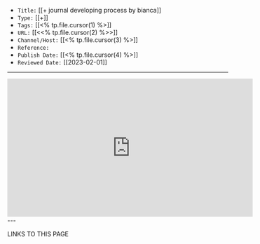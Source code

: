 
-   `Title:` [[+ journal developing process by bianca]]
-   `Type:` [[+]]
-   `Tags:` [[<% tp.file.cursor(1) %>]]
-   `URL:` [[<<% tp.file.cursor(2) %>>]]
-   `Channel/Host:` [[<% tp.file.cursor(3) %>]]
-   `Reference:`
-   `Publish Date:` [[<% tp.file.cursor(4) %>]]
-   `Reviewed Date:` [[2023-02-01]]

---
<iframe width="560" height="315" src="https://www.youtube.com/embed/fGJv6hiXPmk" title="YouTube video player" frameborder="0" allow="accelerometer; autoplay; clipboard-write; encrypted-media; gyroscope; picture-in-picture; web-share" allowfullscreen></iframe>
---

LINKS TO THIS PAGE
